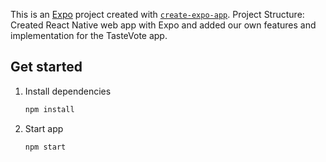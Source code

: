 This is an [Expo](https://expo.dev) project created with [`create-expo-app`](https://www.npmjs.com/package/create-expo-app).
Project Structure: Created React Native web app with Expo and added our own features and implementation for the TasteVote app. 

## Get started

1. Install dependencies

   ```bash
   npm install
   ```
2. Start app
   ```bash
   npm start
   ```

